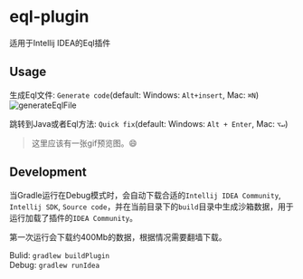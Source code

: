 eql-plugin
===========
适用于Intellij IDEA的Eql插件

## Usage
生成Eql文件: `Generate code`(default: Windows: `Alt+insert`, Mac: `⌘N`)
![generateEqlFile](https://user-images.githubusercontent.com/9838749/32939543-c9b611f4-cbba-11e7-9254-6166ac47c3ae.gif)

跳转到Java或者Eql方法: `Quick fix`(default: Windows: `Alt + Enter`, Mac: `⌥↵`)  
> 这里应该有一张gif预览图。:smile:

## Development
当Gradle运行在Debug模式时，会自动下载合适的`Intellij IDEA Community`, `Intellij SDK`, `Source code`，并在当前目录下的`build`目录中生成沙箱数据，用于运行加载了插件的`IDEA Community`。  

第一次运行会下载约400Mb的数据，根据情况需要翻墙下载。

Bulid: `gradlew buildPlugin`  
Debug: `gradlew runIdea`
